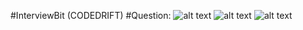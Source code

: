 #InterviewBit (CODEDRIFT)
#Question:
![alt text](https://github.com/Ratndeepk/target2months/blob/master/Interviewbit(Array)/1.png?raw=true)
![alt text](https://github.com/Ratndeepk/target2months/blob/master/Interviewbit(Array)/2_.png?raw=true)
![alt text](https://github.com/Ratndeepk/target2months/blob/master/Interviewbit(Array)/3_.png?raw=true)